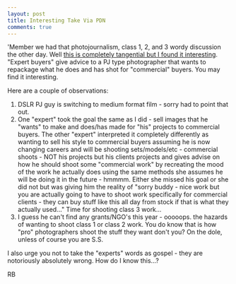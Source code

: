 ```yaml
---
layout: post
title: Interesting Take Via PDN
comments: true
---
```

'Member we had that photojournalism, class 1, 2, and 3 wordy discussion the other day. Well <a href="http://www.pdnonline.com/pdn/content_display/photo-news/photojournalism/e3i7deb554f2e0e8b2f97259de6564a8b39">this is completely tangential but I found it interesting</a>. "Expert buyers" give advice to a PJ type photographer that wants to repackage what he does and has shot for "commercial" buyers. You may find it interesting.

Here are a couple of observations:
<ol>
	<li>DSLR PJ guy is switching to medium format film - sorry had to point that out.</li>
	<li>One "expert" took the goal the same as I did - sell images that he "wants" to make and does/has made for "his" projects to commercial buyers. The other "expert" interpreted it completely differently as wanting to sell his style to commercial buyers assuming he is now changing careers and will be shooting sets/models/etc - commercial shoots - NOT his projects but his clients projects and gives advise on how he should shoot some "commercial work" by recreating the mood of the work he actually does using the same methods she assumes he will be doing it in the future - hmmmm. Either she missed his goal or she did not but was giving him the reality of "sorry buddy - nice work but you are actually going to have to shoot work specifically for commercial clients - they can buy stuff like this all day from stock if that is what they actually used..." Time for shooting class 3 work...</li>
	<li>I guess he can't find any grants/NGO's this year - ooooops. the hazards of wanting to shoot class 1 or class 2 work. You do know that is how "pro" photographers shoot the stuff they want don't you? On the dole, unless of course you are S.S.</li>
</ol>
I also urge you not to take the "experts" words as gospel - they are notoriously absolutely wrong. How do I know this...?

RB